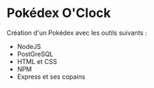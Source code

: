 # Pokédex O'Clock

Création d'un Pokédex avec les outils suivants :

- NodeJS
- PostGreSQL
- HTML et CSS
- NPM
- Express et ses copains